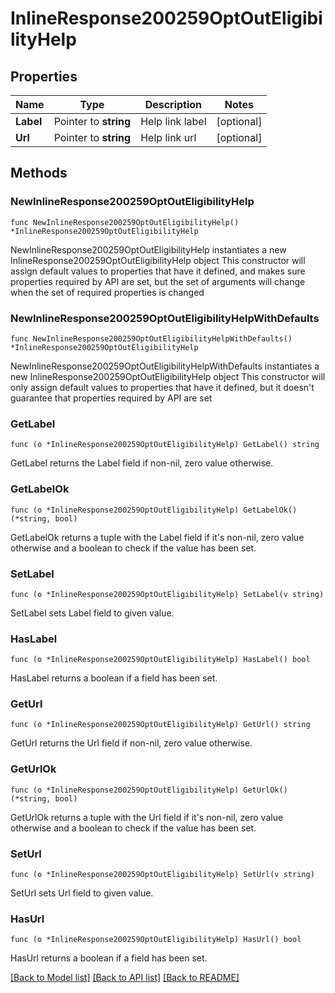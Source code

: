 # InlineResponse200259OptOutEligibilityHelp

## Properties

Name | Type | Description | Notes
------------ | ------------- | ------------- | -------------
**Label** | Pointer to **string** | Help link label | [optional] 
**Url** | Pointer to **string** | Help link url | [optional] 

## Methods

### NewInlineResponse200259OptOutEligibilityHelp

`func NewInlineResponse200259OptOutEligibilityHelp() *InlineResponse200259OptOutEligibilityHelp`

NewInlineResponse200259OptOutEligibilityHelp instantiates a new InlineResponse200259OptOutEligibilityHelp object
This constructor will assign default values to properties that have it defined,
and makes sure properties required by API are set, but the set of arguments
will change when the set of required properties is changed

### NewInlineResponse200259OptOutEligibilityHelpWithDefaults

`func NewInlineResponse200259OptOutEligibilityHelpWithDefaults() *InlineResponse200259OptOutEligibilityHelp`

NewInlineResponse200259OptOutEligibilityHelpWithDefaults instantiates a new InlineResponse200259OptOutEligibilityHelp object
This constructor will only assign default values to properties that have it defined,
but it doesn't guarantee that properties required by API are set

### GetLabel

`func (o *InlineResponse200259OptOutEligibilityHelp) GetLabel() string`

GetLabel returns the Label field if non-nil, zero value otherwise.

### GetLabelOk

`func (o *InlineResponse200259OptOutEligibilityHelp) GetLabelOk() (*string, bool)`

GetLabelOk returns a tuple with the Label field if it's non-nil, zero value otherwise
and a boolean to check if the value has been set.

### SetLabel

`func (o *InlineResponse200259OptOutEligibilityHelp) SetLabel(v string)`

SetLabel sets Label field to given value.

### HasLabel

`func (o *InlineResponse200259OptOutEligibilityHelp) HasLabel() bool`

HasLabel returns a boolean if a field has been set.

### GetUrl

`func (o *InlineResponse200259OptOutEligibilityHelp) GetUrl() string`

GetUrl returns the Url field if non-nil, zero value otherwise.

### GetUrlOk

`func (o *InlineResponse200259OptOutEligibilityHelp) GetUrlOk() (*string, bool)`

GetUrlOk returns a tuple with the Url field if it's non-nil, zero value otherwise
and a boolean to check if the value has been set.

### SetUrl

`func (o *InlineResponse200259OptOutEligibilityHelp) SetUrl(v string)`

SetUrl sets Url field to given value.

### HasUrl

`func (o *InlineResponse200259OptOutEligibilityHelp) HasUrl() bool`

HasUrl returns a boolean if a field has been set.


[[Back to Model list]](../README.md#documentation-for-models) [[Back to API list]](../README.md#documentation-for-api-endpoints) [[Back to README]](../README.md)


